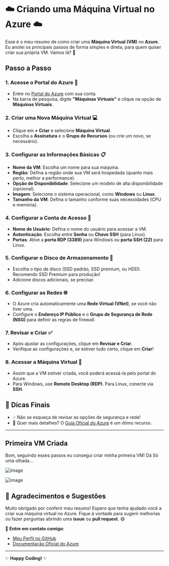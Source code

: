 # ☁️ Criando uma Máquina Virtual no Azure ☁️

Esse é o meu resumo de como criar uma **Máquina Virtual (VM)** no **Azure**. Eu anotei os principais passos de forma simples e direta, para quem quiser criar sua própria VM. Vamos lá? 🚀

## Passo a Passo

### 1. Acesse o Portal do Azure 🔗
- Entre no [Portal do Azure](https://portal.azure.com/) com sua conta.
- Na barra de pesquisa, digite **"Máquinas Virtuais"** e clique na opção de **Máquinas Virtuais**.

### 2. Criar uma Nova Máquina Virtual 💻
- Clique em **+ Criar** e selecione **Máquina Virtual**.
- Escolha a **Assinatura** e o **Grupo de Recursos** (ou crie um novo, se necessário).

### 3. Configurar as Informações Básicas 📋
- **Nome da VM**: Escolha um nome para sua máquina.
- **Região**: Defina a região onde sua VM será hospedada (quanto mais perto, melhor a performance).
- **Opção de Disponibilidade**: Selecione um modelo de alta disponibilidade (opcional).
- **Imagem**: Selecione o sistema operacional, como **Windows** ou **Linux**.
- **Tamanho da VM**: Defina o tamanho conforme suas necessidades (CPU e memória).

### 4. Configurar a Conta de Acesso 🔐
- **Nome de Usuário**: Defina o nome do usuário para acessar a VM.
- **Autenticação**: Escolha entre **Senha** ou **Chave SSH** (para Linux).
- **Portas**: Ative a **porta RDP (3389)** para Windows ou **porta SSH (22)** para Linux.

### 5. Configurar o Disco de Armazenamento 💾
- Escolha o tipo de disco (SSD padrão, SSD premium, ou HDD). Recomendo SSD Premium para produção!
- Adicione discos adicionais, se precisar.

### 6. Configurar as Redes 🌐
- O Azure cria automaticamente uma **Rede Virtual (VNet)**, se você não tiver uma.
- Configure o **Endereço IP Público** e o **Grupo de Segurança de Rede (NSG)** para definir as regras de firewall.

### 7. Revisar e Criar ✅
- Após ajustar as configurações, clique em **Revisar e Criar**.
- Verifique as configurações e, se estiver tudo certo, clique em **Criar**!

### 8. Acessar a Máquina Virtual 🎉
- Assim que a VM estiver criada, você poderá acessá-la pelo portal do Azure.
- Para Windows, use **Remote Desktop (RDP)**. Para Linux, conecte via **SSH**.

## 🎯 Dicas Finais

- 💡 Não se esqueça de revisar as opções de segurança e rede!
- 🔧 Quer mais detalhes? O [Guia Oficial do Azure](https://docs.microsoft.com/en-us/azure/virtual-machines/) é um ótimo recurso.

---

## Primeira VM Criada
Bom, seguindo esses passos eu consegui criar minha primeira VM! Dá Só uma olhada...

![image](https://github.com/user-attachments/assets/7fe2d847-5cc0-43c2-860a-ee2a540cfaa7)

![image](https://github.com/user-attachments/assets/332963d6-c209-4a6d-a340-d447769b5c4d)


## 🙏 Agradecimentos e Sugestões
Muito obrigado por conferir meu resumo! Espero que tenha ajudado você a criar sua máquina virtual no Azure. Fique à vontade para sugerir melhorias ou fazer perguntas abrindo uma **issue** ou **pull request**. 😄

🔗 **Entre em contato comigo**:
- [Meu Perfil no GitHub](https://github.com/Rafasansouza)
- [Documentação Oficial do Azure](https://docs.microsoft.com/en-us/azure/)

---

✨ **Happy Coding!** ✨
